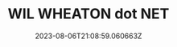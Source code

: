 ---
title: "WIL WHEATON dot NET"
category: "IndieWeb & Personal Blogs"
site_url: https://wilwheaton.net
feed_url: https://wilwheaton.net/feed/
date: 2023-08-06T21:08:59.060663Z
domain: wilwheaton.net

---